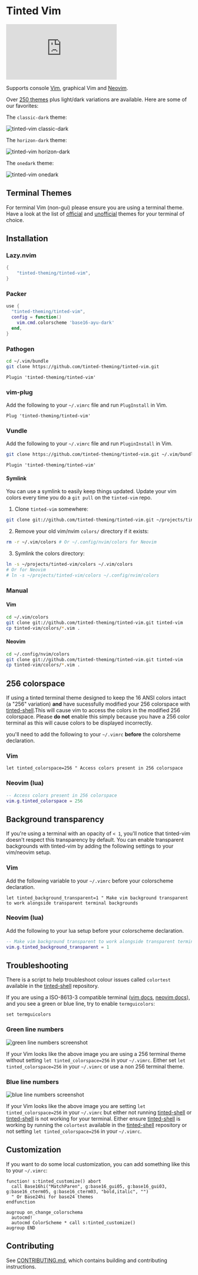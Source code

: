 # Tinted Vim

[![Matrix Chat](https://img.shields.io/matrix/tinted-theming:matrix.org)](https://matrix.to/#/#tinted-theming:matrix.org)

Supports console [Vim], graphical Vim and [Neovim].

Over [250 themes] plus light/dark variations are available. Here are
some of our favorites:

The `classic-dark` theme:

![tinted-vim classic-dark]

The `horizon-dark` theme:

![tinted-vim horizon-dark]

The `onedark` theme:

![tinted-vim onedark]

## Terminal Themes

For terminal Vim (non-gui) please ensure you are using a terminal theme.
Have a look at the list of [official] and [unofficial] themes for your
terminal of choice.

## Installation

### Lazy.nvim
```lua
{
    "tinted-theming/tinted-vim",
}
```

### Packer

```lua
use {
  "tinted-theming/tinted-vim",
  config = function()
    vim.cmd.colorscheme 'base16-ayu-dark'
  end,
}
```

### Pathogen

```sh
cd ~/.vim/bundle
git clone https://github.com/tinted-theming/tinted-vim.git
```

```vim
Plugin 'tinted-theming/tinted-vim'
```

### vim-plug

Add the following to your `~/.vimrc` file and run `PlugInstall` in Vim.

```vim
Plug 'tinted-theming/tinted-vim'
```

### Vundle

Add the following to your `~/.vimrc` file and run `PluginInstall` in Vim.

```sh
git clone https://github.com/tinted-theming/tinted-vim.git ~/.vim/bundle/tinted-vim
```

```vim
Plugin 'tinted-theming/tinted-vim'
```

#### Symlink

You can use a symlink to easily keep things updated. Update your vim
colors every time you do a `git pull` on the `tinted-vim` repo.

1. Clone `tinted-vim` somewhere:

  ```sh
  git clone git://github.com/tinted-theming/tinted-vim.git ~/projects/tinted-vim
  ```

2. Remove your old vim/nvim `colors/` directory if it exists:

  ```sh
  rm -r ~/.vim/colors # Or ~/.config/nvim/colors for Neovim
  ```

3. Symlink the colors directory:

  ```sh 
  ln -s ~/projects/tinted-vim/colors ~/.vim/colors
  # Or for Neovim
  # ln -s ~/projects/tinted-vim/colors ~/.config/nvim/colors
  ```

### Manual

#### Vim

```sh
cd ~/.vim/colors
git clone git://github.com/tinted-theming/tinted-vim.git tinted-vim
cp tinted-vim/colors/*.vim .
```

#### Neovim

```sh
cd ~/.config/nvim/colors
git clone git://github.com/tinted-theming/tinted-vim.git tinted-vim
cp tinted-vim/colors/*.vim .
```

## 256 colorspace

If using a tinted terminal theme designed to keep the 16 ANSI colors
intact (a "256" variation) **and** have sucessfully modified your 256
colorspace with [tinted-shell].This will cause vim to access the colors
in the modified 256 colorspace. Please **do not** enable this simply
because you have a 256 color terminal as this will cause colors to be
displayed incorrectly.

you'll need to add the following to your `~/.vimrc` **before** the
colorsheme declaration.

### Vim

```vim
let tinted_colorspace=256 " Access colors present in 256 colorspace
```

### Neovim (lua)

```lua
-- Access colors present in 256 colorspace
vim.g.tinted_colorspace = 256
```

## Background transparency

If you're using a terminal with an opacity of `< 1`, you'll notice that
tinted-vim doesn't respect this transparency by default. You can enable
transparent backgrounds with tinted-vim by adding the following settings
to your vim/neovim setup.

### Vim

Add the following variable to your `~/.vimrc` before your colorscheme
declaration.

```vim
let tinted_background_transparent=1 " Make vim background transparent to work alongside transparent terminal backgrounds
```

### Neovim (lua)

Add the following to your lua setup before your colorscheme declaration.

```lua
-- Make vim background transparent to work alongside transparent terminal backgrounds
vim.g.tinted_background_transparent = 1
```

## Troubleshooting

There is a script to help troubleshoot colour issues called `colortest`
available in the [tinted-shell] repository.

If you are using a ISO-8613-3 compatible terminal ([vim docs],
[neovim docs]), and you see a green or blue line, try to enable
`termguicolors`:

```vim
set termguicolors
```

### Green line numbers

![green line numbers screenshot]

If your Vim looks like the above image you are using a 256 terminal
theme without setting `let tinted_colorspace=256` in your `~/.vimrc`.
Either set `let tinted_colorspace=256` in your `~/.vimrc` or use a non
256 terminal theme.

### Blue line numbers

![blue line numbers screenshot]

If your Vim looks like the above image you are setting `let
tinted_colorspace=256` in your `~/.vimrc` but either not running
[tinted-shell] or [tinted-shell] is not working for your terminal. Either
ensure [tinted-shell] is working by running the `colortest` available
in the [tinted-shell] repository or not setting `let
tinted_colorspace=256` in your `~/.vimrc`.

## Customization

If you want to do some local customization, you can add something like
this to your `~/.vimrc`:

```vim
function! s:tinted_customize() abort
  call Base16hi("MatchParen", g:base16_gui05, g:base16_gui03, g:base16_cterm05, g:base16_cterm03, "bold,italic", "")
  " Or Base24hi for base24 themes
endfunction

augroup on_change_colorschema
  autocmd!
  autocmd ColorScheme * call s:tinted_customize()
augroup END
```

## Contributing

See [CONTRIBUTING.md], which contains building and contributing
instructions.

[Vim]: https://github.com/vim/vim
[Neovim]: https://github.com/neovim/neovim
[250 themes]: https://github.com/tinted-theming/schemes
[official]: https://github.com/tinted-theming/home#official-templates
[unofficial]: https://github.com/tinted-theming/home#unofficial-templates
[tinted-shell]: https://github.com/tinted-theming/tinted-shell
[vim docs]: https://github.com/vim/vim/blob/23c1b2b018c8121ca5fcc247e37966428bf8ca66/runtime/doc/options.txt#L7876
[neovim docs]: https://neovim.io/doc/user/options.html#'termguicolors'
[CONTRIBUTING.md]: CONTRIBUTING.md
[tinted-vim classic-dark]: screenshots/tinted-vim-screenshot-classic-dark.png
[tinted-vim horizon-dark]: screenshots/tinted-vim-screenshot-horizon-dark.png
[tinted-vim onedark]: screenshots/tinted-vim-screenshot-onedark.png
[green line numbers screenshot]: screenshots/without-tintedcolorspace-256-with-256-terminal-theme.png
[blue line numbers screenshot]: screenshots/with-tintedcolorspace-256-without-tinted-shell.png
